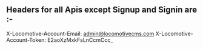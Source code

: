 ## Headers for all Apis except Signup and Signin are :-

   X-Locomotive-Account-Email: admin@locomotivecms.com 
   X-Locomotive-Account-Token: E2aoXzMxkFsLnCcmCcc_ 